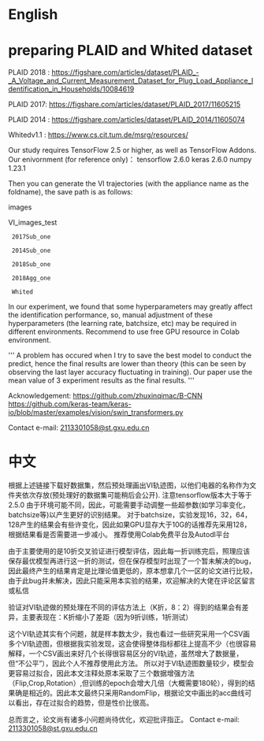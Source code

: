 # English 
# preparing PLAID and Whited dataset 

PLAID 2018 : https://figshare.com/articles/dataset/PLAID_-_A_Voltage_and_Current_Measurement_Dataset_for_Plug_Load_Appliance_Identification_in_Households/10084619

PLAID 2017: https://figshare.com/articles/dataset/PLAID_2017/11605215

PLAID 2014 : https://figshare.com/articles/dataset/PLAID_2014/11605074

Whitedv1.1 : https://www.cs.cit.tum.de/msrg/resources/

Our study requires TensorFlow 2.5 or higher, as well as TensorFlow Addons.
Our enivornment (for reference only)：
tensorflow 2.6.0
keras 2.6.0
numpy 1.23.1

Then you can generate the VI trajectories (with the appliance name as the foldname), the save path is as follows:

 images
  
   VI_images_test
    
     2017Sub_one
    
     2014Sub_one
    
     2018Sub_one
    
     2018Agg_one
     
     Whited

In our experiment, we found that some hyperparameters may greatly affect the identification performance, so, manual adjustment of these hyperparameters (the learning rate, batchsize, etc) may be required in different environments. Recommend to use free GPU resource in Colab environment.

 '''
  A problem has occured when I try to save the best model to conduct the predict, 
  hence the final results are lower than theory (this can be seen by observing the last layer accuracy fluctuating in training). 
  Our paper use the mean value of 3 experiment results as the final results.
 '''
 
Acknowledgement:
https://github.com/zhuxinqimac/B-CNN
https://github.com/keras-team/keras-io/blob/master/examples/vision/swin_transformers.py

Contact e-mail:
2113301058@st.gxu.edu.cn

# 中文
根据上述链接下载好数据集，然后预处理画出VI轨迹图，以他们电器的名称作为文件夹依次存放(预处理好的数据集可能稍后会公开).
注意tensorflow版本大于等于2.5.0
由于环境可能不同，因此，可能需要手动调整一些超参数(如学习率变化，batchsize等)以产生更好的识别结果。
对于batchsize，实验发现16，32，64，128产生的结果会有些许变化，因此如果GPU显存大于10G的话推荐先采用128，根据结果看是否需要进一步减小。
推荐使用Colab免费平台及Autodl平台

由于主要使用的是10折交叉验证进行模型评估，因此每一折训练完后，照理应该保存最优模型再进行这一折的测试，但在保存模型时出现了一个暂未解决的bug，
因此最终产生的结果肯定是比理论值更低的，原本想拿几个一区的论文进行比较，由于此bug并未解决，因此只能采用本实验的结果，欢迎解决的大佬在评论区留言或私信

验证对VI轨迹做的预处理在不同的评估方法上（K折，8：2）得到的结果会有差异，主要表现在：K折缩小了差距（因为9折训练，1折测试）

这个VI轨迹其实有个问题，就是样本数太少，我也看过一些研究采用一个CSV画多个VI轨迹图，但根据我实验发现，这会使得整体指标都往上提高不少（也很容易解释，一个CSV画出来好几个长得很容易区分的VI轨迹，虽然增大了数据量，但“不公平”），因此个人不推荐使用此方法。
所以对于VI轨迹图数量较少，模型会更容易过拟合，因此本文注释处原本采取了三个数据增强方法（Flip,Crop,Rotation）,但训练的epoch会增大几倍（大概需要180轮），得到的结果确是相近的。因此本文最终只采用RandomFlip，根据论文中画出的acc曲线可以看出，存在过拟合的趋势，但是性价比很高。

总而言之，论文尚有诸多小问题尚待优化，欢迎批评指正。
Contact e-mail:
2113301058@st.gxu.edu.cn
